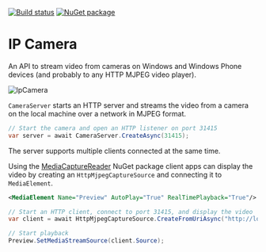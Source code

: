 [![Build status](https://ci.appveyor.com/api/projects/status/7ucks5y2hqo7mphg?svg=true)](https://ci.appveyor.com/project/mmaitre314/IpCamera)
[![NuGet package](http://mmaitre314.github.io/images/nuget.png)](https://www.nuget.org/packages/MMaitre.IpCamera/)

IP Camera
=========

An API to stream video from cameras on Windows and Windows Phone devices (and probably to any HTTP MJPEG video player).

![IpCamera](http://mmaitre314.github.io/images/IpCamera.jpg)

`CameraServer` starts an HTTP server and streams the video from a camera on the local machine over a network in MJPEG format. 
```c#
// Start the camera and open an HTTP listener on port 31415
var server = await CameraServer.CreateAsync(31415);
```

The server supports multiple clients connected at the same time.

Using the [MediaCaptureReader](http://www.nuget.org/packages/MMaitre.MediaCaptureReader/) NuGet package client apps can display the video by creating an `HttpMjpegCaptureSource` and connecting it to `MediaElement`.

```xml
<MediaElement Name="Preview" AutoPlay="True" RealTimePlayback="True"/>
```
```c#
// Start an HTTP client, connect to port 31415, and display the video
var client = await HttpMjpegCaptureSource.CreateFromUriAsync("http://localhost:31415/");

// Start playback
Preview.SetMediaStreamSource(client.Source);
```
